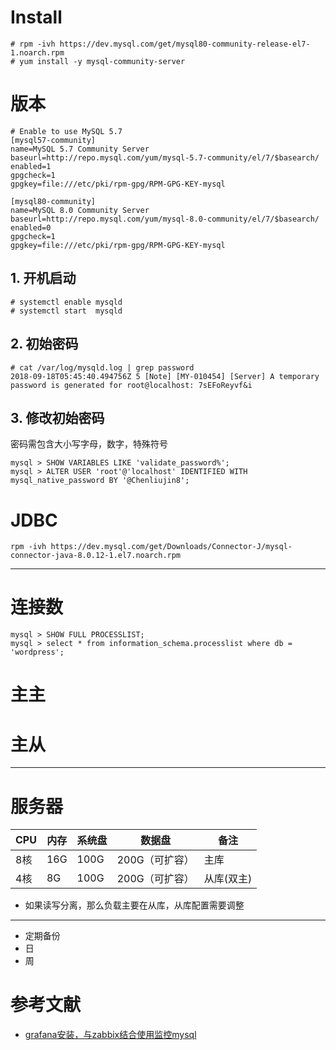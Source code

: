 # Install

```
# rpm -ivh https://dev.mysql.com/get/mysql80-community-release-el7-1.noarch.rpm
# yum install -y mysql-community-server
```

# 版本

```
# Enable to use MySQL 5.7
[mysql57-community]
name=MySQL 5.7 Community Server
baseurl=http://repo.mysql.com/yum/mysql-5.7-community/el/7/$basearch/
enabled=1
gpgcheck=1
gpgkey=file:///etc/pki/rpm-gpg/RPM-GPG-KEY-mysql

[mysql80-community]
name=MySQL 8.0 Community Server
baseurl=http://repo.mysql.com/yum/mysql-8.0-community/el/7/$basearch/
enabled=0
gpgcheck=1
gpgkey=file:///etc/pki/rpm-gpg/RPM-GPG-KEY-mysql
```

## 1. 开机启动
```
# systemctl enable mysqld
# systemctl start  mysqld
```

## 2. 初始密码

```
# cat /var/log/mysqld.log | grep password
2018-09-18T05:45:40.494756Z 5 [Note] [MY-010454] [Server] A temporary password is generated for root@localhost: 7sEFoReyvf&i
```

## 3. 修改初始密码

密码需包含大小写字母，数字，特殊符号

```
mysql > SHOW VARIABLES LIKE 'validate_password%';
mysql > ALTER USER 'root'@'localhost' IDENTIFIED WITH mysql_native_password BY '@Chenliujin8';
```

# JDBC

```
rpm -ivh https://dev.mysql.com/get/Downloads/Connector-J/mysql-connector-java-8.0.12-1.el7.noarch.rpm
```

---

# 连接数
```
mysql > SHOW FULL PROCESSLIST;
mysql > select * from information_schema.processlist where db = 'wordpress';
```

# 主主

# 主从

---

# 服务器
| CPU | 内存 | 系统盘 | 数据盘 | 备注 |
| --- | --- | --- | --- | --- |
| 8核 | 16G | 100G | 200G（可扩容）| 主库 |
| 4核 | 8G  | 100G | 200G（可扩容）| 从库(双主) |

- 如果读写分离，那么负载主要在从库，从库配置需要调整

---




- 定期备份
 - 日
 - 周

# 参考文献
- [grafana安装，与zabbix结合使用监控mysql](http://makaidong.com/stubborn_cow/1/859252_9586723.html)
